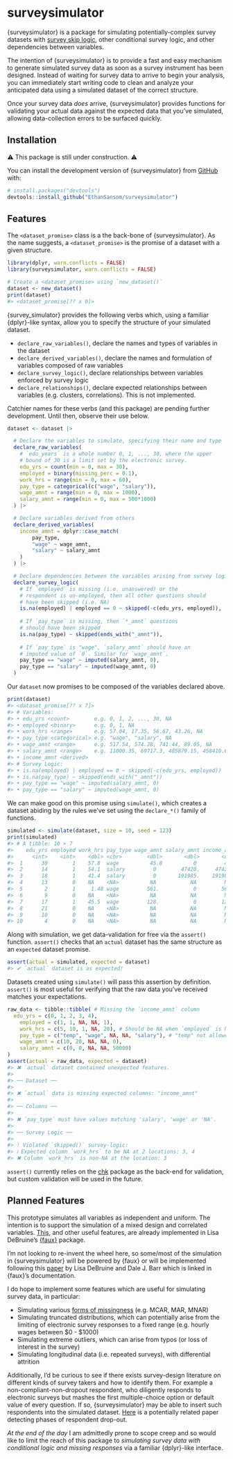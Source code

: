 surveysimulator
================

<!-- README.md is generated from README.Rmd. Please edit that file -->
<!-- badges: start -->
<!-- badges: end -->

{surveysimulator} is a package for simulating potentially-complex survey
datasets with [survey skip
logic](https://www.surveymonkey.com/product/features/survey-logic/),
other conditional survey logic, and other dependencies between
variables.

The intention of {surveysimulator} is to provide a fast and easy
mechanism to generate simulated survey data as soon as a survey
instrument has been designed. Instead of waiting for survey data to
arrive to begin your analysis, you can immediately start writing code to
clean and analyze your anticipated data using a simulated dataset of the
correct structure.

Once your survey data *does* arrive, {surveysimulator} provides
functions for validating your actual data against the expected data that
you’ve simulated, allowing data-collection errors to be surfaced
quickly.

## Installation

⚠️ This package is still under construction. ⚠️

You can install the development version of {surveysimulator} from
[GitHub](https://github.com/) with:

``` r
# install.packages("devtools")
devtools::install_github("EthanSansom/surveysimulator")
```

## Features

The `<dataset_promise>` class is a the back-bone of {surveysimulator}.
As the name suggests, a `<dataset_promise>` is the promise of a dataset
with a given structure.

``` r
library(dplyr, warn.conflicts = FALSE)
library(surveysimulator, warn.conflicts = FALSE)

# Create a <dataset_promise> using `new_dataset()`
dataset <- new_dataset()
print(dataset)
#> <dataset_promise[?? x 0]>
```

{survey_simulator} provides the following verbs which, using a familiar
{dplyr}-like syntax, allow you to specify the structure of your
simulated dataset.

- `declare_raw_variables()`, declare the names and types of variables in
  the dataset
- `declare_derived_variables()`, declare the names and formulation of
  variables composed of raw variables
- `declare_survey_logic()`, declare relationships between variables
  enforced by survey logic
- `declare_relationships()`, declare expected relationships between
  variables (e.g. clusters, correlations). This is not implemented.

Catchier names for these verbs (and this package) are pending further
development. Until then, observe their use below.

``` r
dataset <- dataset |>

  # Declare the variables to simulate, specifying their name and type
  declare_raw_variables(
    # `edu_years` is a whole number 0, 1, ..., 30, where the upper
    # bound of 30 is a limit set by the electronic survey.
    edu_yrs = count(min = 0, max = 30),
    employed = binary(missing_perc = 0.1),
    work_hrs = range(min = 0, max = 60),
    pay_type = categorical(c("wage", "salary")),
    wage_amnt = range(min = 0, max = 1000),
    salary_amnt = range(min = 0, max = 500*1000)
  ) |>

  # Declare variables derived from others
  declare_derived_variables(
    income_amnt = dplyr::case_match(
        pay_type,
        "wage" ~ wage_amnt,
        "salary" ~ salary_amnt
    )
  ) |>

  # Declare dependencies between the variables arising from survey logic
  declare_survey_logic(
    # If `employed` is missing (i.e. unanswered) or the
    # respondent is un-employed, then all other questions should 
    # have been skipped (i.e. NA)
    is.na(employed) | employed == 0 ~ skipped(-c(edu_yrs, employed)),
    
    # If `pay_type` is missing, then `*_amnt` questions
    # should have been skipped
    is.na(pay_type) ~ skipped(ends_with("_amnt")),
     
    # If `pay_type` is "wage", `salary_amnt` should have an
    # imputed value of `0`. Similar for `wage_amnt`.
    pay_type == "wage" ~ imputed(salary_amnt, 0),
    pay_type == "salary" ~ imputed(wage_amnt, 0)
  )
```

Our `dataset` now promises to be composed of the variables declared
above.

``` r
print(dataset)
#> <dataset_promise[?? x 7]>
#> # Variables: 
#> • edu_yrs <count>        e.g. 0, 1, 2, ..., 30, NA
#> • employed <binary>      e.g. 0, 1, NA
#> • work_hrs <range>       e.g. 57.04, 17.35, 56.67, 43.26, NA
#> • pay_type <categorical> e.g. "wage", "salary", NA
#> • wage_amnt <range>      e.g. 517.54, 574.28, 741.44, 89.05, NA
#> • salary_amnt <range>    e.g. 11000.35, 69717.3, 485879.15, 458410.65, NA
#> • income_amnt <derived>
#> # Survey Logic: 
#> • is.na(employed) | employed == 0 ~ skipped(-c(edu_yrs, employed))
#> • is.na(pay_type) ~ skipped(ends_with("_amnt"))
#> • pay_type == "wage" ~ imputed(salary_amnt, 0)
#> • pay_type == "salary" ~ imputed(wage_amnt, 0)
```

We can make good on this promise using `simulate()`, which creates a
dataset abiding by the rules we’ve set using the `declare_*()` family of
functions.

``` r
simulated <- simulate(dataset, size = 10, seed = 123)
print(simulated)
#> # A tibble: 10 × 7
#>    edu_yrs employed work_hrs pay_type wage_amnt salary_amnt income_amnt
#>      <int>    <int>    <dbl> <chr>        <dbl>       <dbl>       <dbl>
#>  1      30        1    57.8  wage          45.8          0         45.8
#>  2      14        1    54.1  salary         0        47420.     47420. 
#>  3      18        1    41.4  salary         0       191985.    191985. 
#>  4      13        0    NA    <NA>          NA           NA         NA  
#>  5       2        1     1.48 wage         561.           0        561. 
#>  6       9        0    NA    <NA>          NA           NA         NA  
#>  7      17        1    45.5  wage         128.           0        128. 
#>  8      21        0    NA    <NA>          NA           NA         NA  
#>  9      10        0    NA    <NA>          NA           NA         NA  
#> 10       4        0    NA    <NA>          NA           NA         NA
```

Along with simulation, we get data-validation for free via the
`assert()` function. `assert()` checks that an `actual` dataset has the
same structure as an `expected` dataset promise.

``` r
assert(actual = simulated, expected = dataset)
#> ✔ `actual` dataset is as expected!
```

Datasets created using `simulate()` will pass this assertion by
definition. `assert()` is most useful for verifying that the raw data
you’ve received matches your expectations.

``` r
raw_data <- tibble::tibble( # Missing the `income_amnt` column
  edu_yrs = c(0, 1, 2, 3, 4),
    employed = c(1, 1, NA, NA, 1),
    work_hrs = c(5, 10, 1, NA, 20), # Should be NA when `employed` is NA
    pay_type = c("temp", "wage", NA, NA, "salary"), # "temp" not allowed
    wage_amnt = c(10, 20, NA, NA, 0),
    salary_amnt = c(0, 0, NA, NA, 50000)
)
assert(actual = raw_data, expected = dataset)
#> ✖ `actual` dataset contained unexpected features.
#> 
#> ── Dataset ──
#> 
#> ✖ `actual` data is missing expected columns: "income_amnt"
#> 
#> ── Columns ──
#> 
#> ✖ `pay_type` must have values matching 'salary', 'wage' or 'NA'.
#> 
#> ── Survey Logic ──
#> 
#> ! Violated `skipped()` survey-logic:
#> ℹ Expected column `work_hrs` to be NA at 2 locations: 3, 4
#> ✖ Column `work_hrs` is non-NA at the location: 3
```

`assert()` currently relies on the
[chk](https://poissonconsulting.github.io/chk/) package as the back-end
for validation, but custom validation will be used in the future.

## Planned Features

This prototype simulates all variables as independent and uniform. The
intention is to support the simulation of a mixed design and correlated
variables.
[This](https://debruine.github.io/faux/articles/sim_mixed.html), and
other useful features, are already implemented in Lisa DeBruine’s
[{faux}](https://debruine.github.io/faux/index.html) package.

I’m not looking to re-invent the wheel here, so some/most of the
simulation in {surveysimulator} will be powered by {faux} or will be
implemented following this [paper](https://osf.io/3cz2e/) by Lisa
DeBruine and Dale J. Barr which is linked in {faux}’s documentation.

I do hope to implement some features which are useful for simulating
survey data, in particular:

- Simulating various [forms of
  missingness](https://www.ncbi.nlm.nih.gov/books/NBK493614/) (e.g.
  MCAR, MAR, MNAR)
- Simulating truncated distributions, which can potentially arise from
  the limiting of electronic survey responses to a fixed range (e.g.
  hourly wages between \$0 - \$1000)
- Simulating extreme outliers, which can arise from typos (or loss of
  interest in the survey)
- Simulating longitudinal data (i.e. repeated surveys), with
  differential attrition

Additionally, I’d be curious to see if there exists survey-design
literature on different kinds of survey takers and how to identify them.
For example a non-compliant-non-dropout respondent, who diligently
responds to electronic surveys but mashes the first multiple-choice
option or default value of every question. If so, {surveysimulator} may
be able to insert such respondents into the simulated dataset.
[Here](https://pmc.ncbi.nlm.nih.gov/articles/PMC6729115/) is a
potentially related paper detecting phases of respondent drop-out.

*At the end of the day* I am admittedly prone to scope creep and so
would like to limit the reach of this package to *simulating survey data
with conditional logic and missing responses* via a familiar
{dplyr}-like interface.
